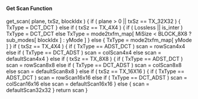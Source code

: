 #### Get Scan Function

<div class="syntax">
get_scan( plane, txSz, blockIdx ) {
    if ( plane > 0 || txSz == TX_32X32 ) {
        TxType = DCT_DCT
    } else if ( txSz == TX_4X4 ) {
        if ( Lossless || is_inter )
            TxType = DCT_DCT
        else
            TxType = mode2txfm_map[ MiSize < BLOCK_8X8 ?
                     sub_modes[ blockIdx ] : yMode ]
    } else {
        TxType = mode2txfm_map[ yMode ]
    }
    if ( txSz == TX_4X4 ) {
        if ( TxType == ADST_DCT )
            scan = rowScan4x4
        else if ( TxType == DCT_ADST )
            scan = colScan4x4
        else
            scan = defaultScan4x4
    } else if ( txSz == TX_8X8 ) {
        if ( TxType == ADST_DCT )
            scan = rowScan8x8
        else if ( TxType == DCT_ADST )
            scan = colScan8x8
        else
            scan = defaultScan8x8
    } else if ( txSz == TX_16X16 ) {
        if ( TxType == ADST_DCT )
            scan = rowScan16x16
        else if ( TxType == DCT_ADST )
            scan = colScan16x16
        else
            scan = defaultScan16x16
    } else {
        scan = defaultScan32x32
    }
    return scan
}
</div>
